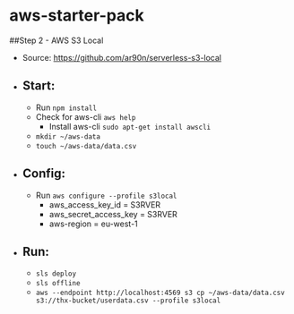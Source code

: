 # aws-starter-pack

##Step 2 - AWS S3 Local

- Source: https://github.com/ar90n/serverless-s3-local

- Start:
    - 
    - Run `npm install`
    - Check for aws-cli `aws help`
      - Install aws-cli `sudo apt-get install awscli`
    - `mkdir ~/aws-data`
    - `touch ~/aws-data/data.csv`
    
- Config:
    -
    - Run `aws configure --profile s3local`
        - aws_access_key_id = S3RVER
        - aws_secret_access_key = S3RVER
        - aws-region = eu-west-1
    
- Run:
    -
    - `sls deploy`
    - `sls offline`
    - `aws --endpoint http://localhost:4569 s3 cp ~/aws-data/data.csv s3://thx-bucket/userdata.csv --profile s3local`
